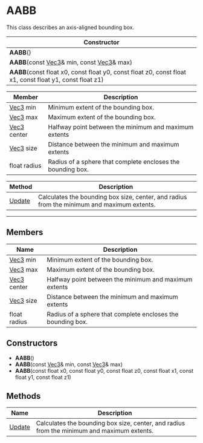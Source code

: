 # AABB #

This class describes an axis-aligned bounding box.

| Constructor |
| --- |
| **AABB**() |
| **AABB**(const [Vec3](CPP_Vec3.md)& min, const [Vec3](CPP_Vec3.md)& max) |
| **AABB**(const float x0, const float y0, const float z0, const float x1, const float y1, const float z1) |

| Member | Description |
| ----- | ----- |
| [Vec3](CPP_Vec3.md) min | Minimum extent of the bounding box. |
| [Vec3](CPP_Vec3.md) max | Maximum extent of the bounding box. |
| [Vec3](CPP_Vec3.md) center | Halfway point between the minimum and maximum extents |
| [Vec3](CPP_Vec3.md) size | Distance between the minimum and maximum extents |
| float radius | Radius of a sphere that complete encloses the bounding box. |

| Method | Description |
| ----- | ----- |
| [Update](API_AABB_Update.md) | Calculates the bounding box size, center, and radius from the minimum and maximum extents. |


------


## Members ##
| Name | Description |
| ----- | ----- |
| [Vec3](CPP_Vec3.md) min | Minimum extent of the bounding box. |
| [Vec3](CPP_Vec3.md) max | Maximum extent of the bounding box. |
| [Vec3](CPP_Vec3.md) center | Halfway point between the minimum and maximum extents |
| [Vec3](CPP_Vec3.md) size | Distance between the minimum and maximum extents |
| float radius | Radius of a sphere that complete encloses the bounding box. |

## Constructors ##

- **AABB**()
- **AABB**(const [Vec3](CPP_Vec3.md)& min, const [Vec3](CPP_Vec3.md)& max)
- **AABB**(const float x0, const float y0, const float z0, const float x1, const float y1, const float z1)

## Methods ##
| Name | Description |
| ----- | ----- |
| [Update](API_AABB_Update.md) | Calculates the bounding box size, center, and radius from the minimum and maximum extents. |
